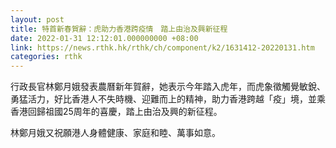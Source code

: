 ```yaml
---
layout: post
title: 特首新春賀辭：虎助力香港跨疫情　踏上由治及興新征程
date: 2022-01-31 12:12:01.000000000 +08:00
link: https://news.rthk.hk/rthk/ch/component/k2/1631412-20220131.htm
categories: rthk
---
```


行政長官林鄭月娥發表農曆新年賀辭，她表示今年踏入虎年，而虎象徵觸覺敏銳、勇猛活力，好比香港人不失時機、迎難而上的精神，助力香港跨越「疫」境，並乘香港回歸祖國25周年的喜慶，踏上由治及興的新征程。

林鄭月娥又祝願港人身體健康、家庭和睦、萬事如意。
